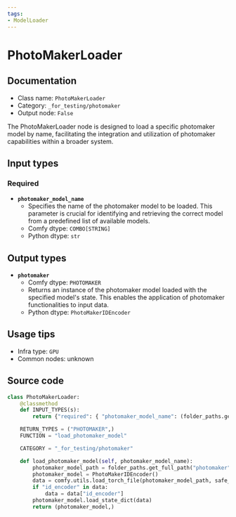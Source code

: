 ```yaml
---
tags:
- ModelLoader
---
```


# PhotoMakerLoader
## Documentation
- Class name: `PhotoMakerLoader`
- Category: `_for_testing/photomaker`
- Output node: `False`

The PhotoMakerLoader node is designed to load a specific photomaker model by name, facilitating the integration and utilization of photomaker capabilities within a broader system.
## Input types
### Required
- **`photomaker_model_name`**
    - Specifies the name of the photomaker model to be loaded. This parameter is crucial for identifying and retrieving the correct model from a predefined list of available models.
    - Comfy dtype: `COMBO[STRING]`
    - Python dtype: `str`
## Output types
- **`photomaker`**
    - Comfy dtype: `PHOTOMAKER`
    - Returns an instance of the photomaker model loaded with the specified model's state. This enables the application of photomaker functionalities to input data.
    - Python dtype: `PhotoMakerIDEncoder`
## Usage tips
- Infra type: `GPU`
- Common nodes: unknown


## Source code
```python
class PhotoMakerLoader:
    @classmethod
    def INPUT_TYPES(s):
        return {"required": { "photomaker_model_name": (folder_paths.get_filename_list("photomaker"), )}}

    RETURN_TYPES = ("PHOTOMAKER",)
    FUNCTION = "load_photomaker_model"

    CATEGORY = "_for_testing/photomaker"

    def load_photomaker_model(self, photomaker_model_name):
        photomaker_model_path = folder_paths.get_full_path("photomaker", photomaker_model_name)
        photomaker_model = PhotoMakerIDEncoder()
        data = comfy.utils.load_torch_file(photomaker_model_path, safe_load=True)
        if "id_encoder" in data:
            data = data["id_encoder"]
        photomaker_model.load_state_dict(data)
        return (photomaker_model,)

```
